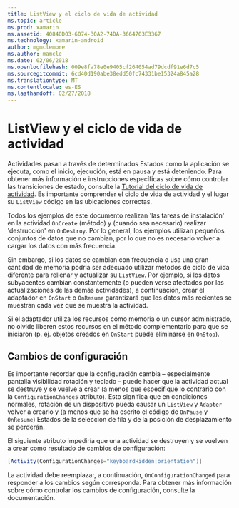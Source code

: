 ```yaml
---
title: ListView y el ciclo de vida de actividad
ms.topic: article
ms.prod: xamarin
ms.assetid: 40840D03-6074-30A2-74DA-3664703E3367
ms.technology: xamarin-android
author: mgmclemore
ms.author: mamcle
ms.date: 02/06/2018
ms.openlocfilehash: 009e8fa78e0e9405cf264054ad79dcdf91e6d7c5
ms.sourcegitcommit: 6cd40d190abe38edd50fc74331be15324a845a28
ms.translationtype: MT
ms.contentlocale: es-ES
ms.lasthandoff: 02/27/2018
---
```

# <a name="listview-and-the-activity-lifecycle"></a>ListView y el ciclo de vida de actividad

Actividades pasan a través de determinados Estados como la aplicación se ejecuta, como el inicio, ejecución, está en pausa y está deteniendo. Para obtener más información e instrucciones específicas sobre cómo controlar las transiciones de estado, consulte la [Tutorial del ciclo de vida de actividad](~/android/app-fundamentals/activity-lifecycle/index.md).
Es importante comprender el ciclo de vida de actividad y el lugar su `ListView` código en las ubicaciones correctas.

Todos los ejemplos de este documento realizan 'las tareas de instalación' en la actividad `OnCreate` (método) y (cuando sea necesario) realizar 'destrucción' en `OnDestroy`. Por lo general, los ejemplos utilizan pequeños conjuntos de datos que no cambian, por lo que no es necesario volver a cargar los datos con más frecuencia.

Sin embargo, si los datos se cambian con frecuencia o usa una gran cantidad de memoria podría ser adecuado utilizar métodos de ciclo de vida diferente para rellenar y actualizar su `ListView`. Por ejemplo, si los datos subyacentes cambian constantemente (o pueden verse afectados por las actualizaciones de las demás actividades), a continuación, crear el adaptador en `OnStart` o `OnResume` garantizará que los datos más recientes se muestran cada vez que se muestra la actividad.

Si el adaptador utiliza los recursos como memoria o un cursor administrado, no olvide liberen estos recursos en el método complementario para que se iniciaron (p. ej. objetos creados en `OnStart` puede eliminarse en `OnStop`).

<a name="Configuration_Changes" />

## <a name="configuration-changes"></a>Cambios de configuración

Es importante recordar que la configuración cambia &ndash; especialmente pantalla visibilidad rotación y teclado &ndash; puede hacer que la actividad actual se destruye y se vuelve a crear (a menos que especifique lo contrario con la `ConfigurationChanges` atributo). Esto significa que en condiciones normales, rotación de un dispositivo pueda causar un `ListView` y `Adapter` volver a crearlo y (a menos que se ha escrito el código de `OnPause` y `OnResume`) Estados de la selección de fila y de la posición de desplazamiento se perderán.

El siguiente atributo impediría que una actividad se destruyen y se vuelven a crear como resultado de cambios de configuración:

```csharp
[Activity(ConfigurationChanges="keyboardHidden|orientation")]
```

La actividad debe reemplazar, a continuación, `OnConfigurationChanged` para responder a los cambios según corresponda. Para obtener más información sobre cómo controlar los cambios de configuración, consulte la documentación.

